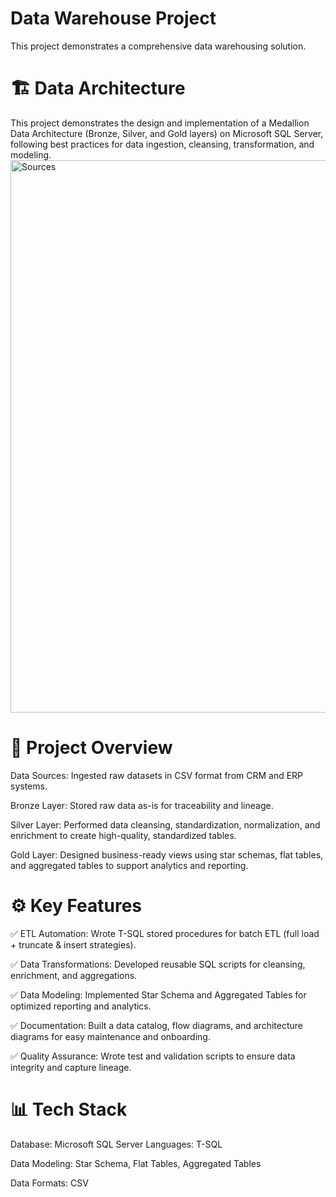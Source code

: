 # Data Warehouse Project
This project demonstrates a comprehensive data warehousing solution.

# 🏗️ Data Architecture
This project demonstrates the design and implementation of a Medallion Data Architecture (Bronze, Silver, and Gold layers) on Microsoft SQL Server, following best practices for data ingestion, cleansing, transformation, and modeling.
<img width="1755" height="884" alt="Sources" src="https://github.com/user-attachments/assets/095130a7-8480-47b4-8577-b036d4896b19" />

# 📌 Project Overview
Data Sources: Ingested raw datasets in CSV format from CRM and ERP systems.

Bronze Layer: Stored raw data as-is for traceability and lineage.

Silver Layer: Performed data cleansing, standardization, normalization, and enrichment to create high-quality, standardized tables.

Gold Layer: Designed business-ready views using star schemas, flat tables, and aggregated tables to support analytics and reporting.

# ⚙️ Key Features
✅ ETL Automation: Wrote T-SQL stored procedures for batch ETL (full load + truncate & insert strategies).

✅ Data Transformations: Developed reusable SQL scripts for cleansing, enrichment, and aggregations.

✅ Data Modeling: Implemented Star Schema and Aggregated Tables for optimized reporting and analytics.

✅ Documentation: Built a data catalog, flow diagrams, and architecture diagrams for easy maintenance and onboarding.

✅ Quality Assurance: Wrote test and validation scripts to ensure data integrity and capture lineage.

# 📊 Tech Stack
Database: Microsoft SQL Server
Languages: T-SQL

Data Modeling: Star Schema, Flat Tables, Aggregated Tables

Data Formats: CSV
